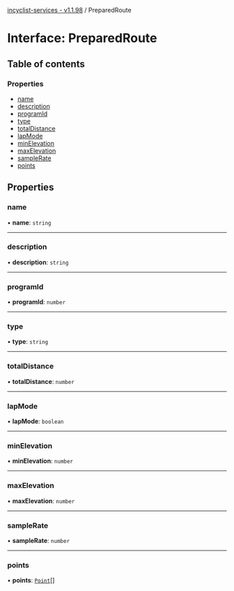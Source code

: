 [incyclist-services - v1.1.98](../README.md) / PreparedRoute

# Interface: PreparedRoute

## Table of contents

### Properties

- [name](PreparedRoute.md#name)
- [description](PreparedRoute.md#description)
- [programId](PreparedRoute.md#programid)
- [type](PreparedRoute.md#type)
- [totalDistance](PreparedRoute.md#totaldistance)
- [lapMode](PreparedRoute.md#lapmode)
- [minElevation](PreparedRoute.md#minelevation)
- [maxElevation](PreparedRoute.md#maxelevation)
- [sampleRate](PreparedRoute.md#samplerate)
- [points](PreparedRoute.md#points)

## Properties

### name

• **name**: `string`

___

### description

• **description**: `string`

___

### programId

• **programId**: `number`

___

### type

• **type**: `string`

___

### totalDistance

• **totalDistance**: `number`

___

### lapMode

• **lapMode**: `boolean`

___

### minElevation

• **minElevation**: `number`

___

### maxElevation

• **maxElevation**: `number`

___

### sampleRate

• **sampleRate**: `number`

___

### points

• **points**: [`Point`](Point.md)[]
